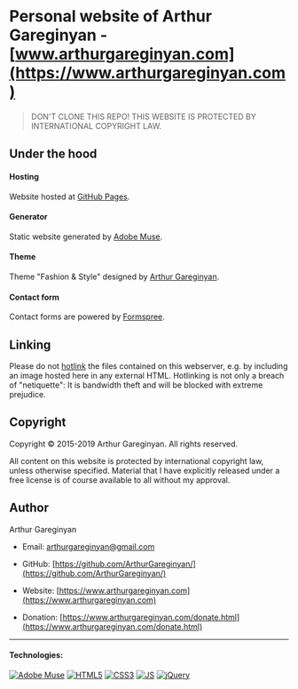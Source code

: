# Personal website of Arthur Gareginyan - [www.arthurgareginyan.com](https://www.arthurgareginyan.com)

> DON'T CLONE THIS REPO!
> THIS WEBSITE IS PROTECTED BY INTERNATIONAL COPYRIGHT LAW.


## Under the hood

#### Hosting

Website hosted at [GitHub Pages](https://pages.github.com).

#### Generator

Static website generated by [Adobe Muse](http://www.adobe.com/products/muse.html).

#### Theme

Theme "Fashion & Style" designed by [Arthur Gareginyan](https://www.arthurgareginyan.com).

#### Contact form

Contact forms are powered by [Formspree](https://formspree.io).


## Linking

Please do not [hotlink](http://en.wikipedia.org/wiki/Hotlinking) the files contained on this webserver, e.g. by including an image hosted here in any external HTML. Hotlinking is not only a breach of "netiquette": It is bandwidth theft and will be blocked with extreme prejudice.


## Copyright

Copyright © 2015-2019 Arthur Gareginyan. All rights reserved.

All content on this website is protected by international copyright law, unless otherwise specified. Material that I have explicitly released under a free license is of course available to all without my approval.


## Author

Arthur Gareginyan

* Email: [arthurgareginyan@gmail.com](mailto:arthurgareginyan@gmail.com)

* GitHub: [https://github.com/ArthurGareginyan/](https://github.com/ArthurGareginyan/)

* Website: [https://www.arthurgareginyan.com](https://www.arthurgareginyan.com)

* Donation: [https://www.arthurgareginyan.com/donate.html](https://www.arthurgareginyan.com/donate.html)


---
#### Technologies:

[![Adobe Muse](https://mycyberuniverse.com/public-files/images/logos/Adobe-Muse.png)]()
[![HTML5](https://mycyberuniverse.com/public-files/images/logos/HTML5.png)]()
[![CSS3](https://mycyberuniverse.com/public-files/images/logos/CSS3.png)]()
[![JS](https://mycyberuniverse.com/public-files/images/logos/JavaScript.png)]()
[![jQuery](https://mycyberuniverse.com/public-files/images/logos/jQuery.png)]()
